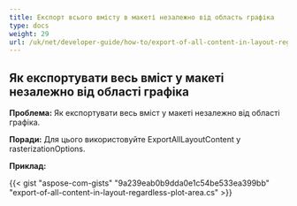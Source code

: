 ```yaml
---
title: Експорт всього вмісту в макеті незалежно від область графіка
type: docs
weight: 29
url: /uk/net/developer-guide/how-to/export-of-all-content-in-layout-regardless-plot-area/
---
```


## **Як експортувати весь вміст у макеті незалежно від області графіка**

**Проблема:** Як експортувати весь вміст у макеті незалежно від області графіка.

**Поради:** Для цього використовуйте ExportAllLayoutContent у rasterizationOptions.

**Приклад:**

{{< gist "aspose-com-gists" "9a239eab0b9dda0e1c54be533ea399bb" "export-of-all-content-in-layout-regardless-plot-area.cs" >}}
